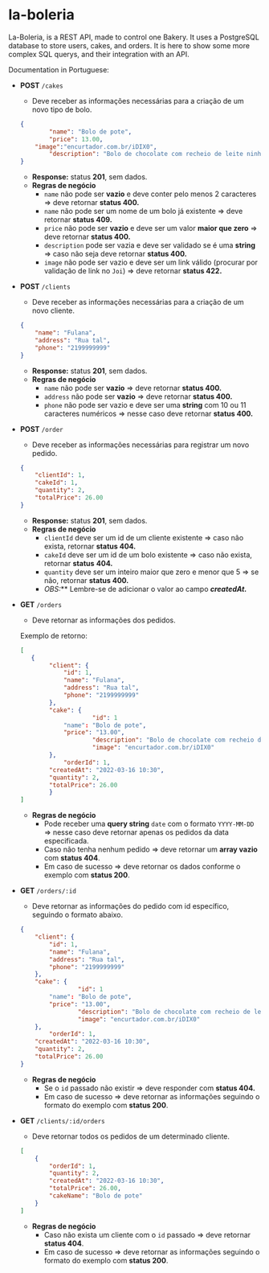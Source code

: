 # la-boleria
La-Boleria, is a REST API, made to control one Bakery. It uses a PostgreSQL database to store users, cakes, and orders. It is here to show some more complex SQL querys, and their integration with an API.

Documentation in Portuguese:

- **POST** `/cakes`
    - Deve receber as informações necessárias para a criação de um novo tipo de bolo.
    
    ```json
    {
    		"name": "Bolo de pote",
    		"price": 13.00,
        "image":"encurtador.com.br/iDIX0",
    		"description": "Bolo de chocolate com recheio de leite ninho"
    }
    ```
    
    - **Response:** status **201**, sem dados.
    - **Regras de negócio**
        - `name` não pode ser **vazio** e deve conter pelo menos 2 caracteres ⇒ deve retornar **status 400.**
        - `name` não pode ser um nome de um bolo já existente ⇒ deve retornar **status 409.**
        - `price` não pode ser **vazio** e deve ser um valor **maior que zero** ⇒ deve retornar **status 400.**
        - `description` pode ser vazia e deve ser validado se é uma **string** ⇒ caso não seja deve retornar **status 400.**
        - `image` não pode ser vazio e deve ser um link válido (procurar por validação de link no `Joi`) ⇒ deve retornar **status 422.**
        
- **POST** `/clients`
    - Deve receber as informações necessárias para a criação de um novo cliente.
    
    ```json
    {
        "name": "Fulana",
        "address": "Rua tal",
        "phone": "2199999999"
    }
    ```
    
    - **Response:** status **201**, sem dados.
    - **Regras de negócio**
        - `name` não pode ser **vazio** ⇒  deve retornar **status 400.**
        - `address` não pode ser **vazio** ⇒ deve retornar **status 400.**
        - `phone` não pode ser vazio e deve ser uma **string** com 10 ou 11 caracteres numéricos ⇒ nesse caso deve retornar **status 400.**
        
- **POST** `/order`
    - Deve receber as informações necessárias para registrar um novo pedido.
    
    ```json
    {
        "clientId": 1,
        "cakeId": 1,
        "quantity": 2,
        "totalPrice": 26.00
    }
    ```
    
    - **Response:** status **201**, sem dados.
    - **Regras de negócio**
        - `clientId` deve ser um id de um cliente existente ⇒ caso não exista, retornar **status 404.**
        - `cakeId` deve ser um id de um bolo existente ⇒ caso não exista, retornar **status** **404.**
        - `quantity` deve ser um inteiro maior que zero e menor que 5 ⇒ se não, retornar **status 400.**
        - **OBS*:*** Lembre-se de adicionar o valor ao campo ***createdAt.***
        
- **GET** `/orders`
    - Deve retornar as informações dos pedidos.
    
    Exemplo de retorno:
    
    ```json
    [
       {
    	    "client": {
    	        "id": 1,
    	        "name": "Fulana",
    	        "address": "Rua tal",
    	        "phone": "2199999999"
    	    },
    	    "cake": {
    					"id": 1
    	        "name": "Bolo de pote",
    	        "price": "13.00",
    					"description": "Bolo de chocolate com recheio de leite ninho",
    					"image": "encurtador.com.br/iDIX0"
    	    },
    			"orderId": 1,
    	    "createdAt": "2022-03-16 10:30",
    	    "quantity": 2,
    	    "totalPrice": 26.00
    		}
    ]
    ```
    
    - **Regras de negócio**
        - Pode receber uma **query string** `date` com o formato `YYYY-MM-DD` ⇒ nesse caso deve retornar apenas os pedidos da data especificada.
        - Caso não tenha nenhum pedido ⇒ deve retornar um **array vazio** com **status 404**.
        - Em caso de sucesso ⇒ deve retornar os dados conforme o exemplo com **status 200**.
            
            
- **GET** `/orders/:id`
    - Deve retornar as informações do pedido com id específico, seguindo o formato abaixo.
    
    ```json
    {
        "client": {
            "id": 1,
            "name": "Fulana",
            "address": "Rua tal",
            "phone": "2199999999"
        },
        "cake": {
    				"id": 1
            "name": "Bolo de pote",
            "price": "13.00",
    				"description": "Bolo de chocolate com recheio de leite ninho",
    				"image": "encurtador.com.br/iDIX0"
        },
    		"orderId": 1,
        "createdAt": "2022-03-16 10:30",
        "quantity": 2,
        "totalPrice": 26.00
    }
    ```
    
    - **Regras de negócio**
        - Se o `id` passado não existir ⇒ deve responder com **status 404.**
        - Em caso de sucesso ⇒ deve retornar as informações seguindo o formato do exemplo com **status 200**.
        
- **GET**  `/clients/:id/orders`
    - Deve retornar todos os pedidos de um determinado cliente.
    
    ```json
    [
        {
            "orderId": 1,
            "quantity": 2,
            "createdAt": "2022-03-16 10:30",
            "totalPrice": 26.00,
            "cakeName": "Bolo de pote"
        }
    ]
    ```
    
    - **Regras de negócio**
        - Caso não exista um cliente com o `id` passado ⇒ deve retornar **status 404**.
        - Em caso de sucesso ⇒ deve retornar as informações seguindo o formato do exemplo com **status 200**.
